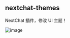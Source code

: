 ## nextchat-themes

NextChat 插件，修改 UI 主题！

![image](https://github.com/user-attachments/assets/f46a375d-c238-4fb8-92a6-58aa73e24071)
